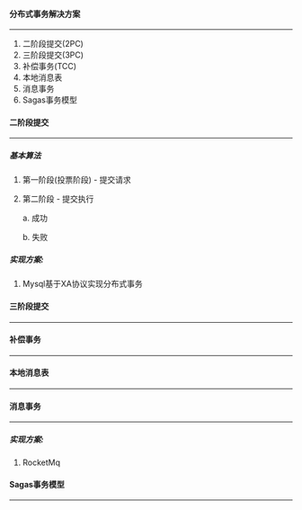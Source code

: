 #### 分布式事务解决方案

---

1. 二阶段提交(2PC)
2. 三阶段提交(3PC)
3. 补偿事务(TCC)
4. 本地消息表
5. 消息事务
6. Sagas事务模型



#### 二阶段提交

---

##### 基本算法

1. 第一阶段(投票阶段) - 提交请求

2. 第二阶段 - 提交执行

   a. 成功

   b. 失败

##### 实现方案:

1. Mysql基于XA协议实现分布式事务



#### 三阶段提交

---



#### 补偿事务

---



#### 本地消息表

---



#### 消息事务

---

##### 实现方案:

1. RocketMq



#### Sagas事务模型

---

